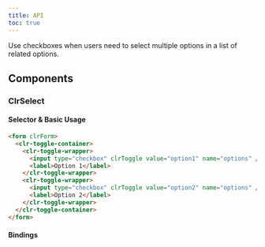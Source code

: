 ```yaml
---
title: API
toc: true
---
```


Use checkboxes when users need to select multiple options in a list of related options.

## Components

### ClrSelect

#### Selector & Basic Usage

```html
<form clrForm>
  <clr-toggle-container>
    <clr-toggle-wrapper>
      <input type="checkbox" clrToggle value="option1" name="options" />
      <label>Option 1</label>
    </clr-toggle-wrapper>
    <clr-toggle-wrapper>
      <input type="checkbox" clrToggle value="option2" name="options" />
      <label>Option 2</label>
    </clr-toggle-wrapper>
  </clr-toggle-container>
</form>
```

#### Bindings

<DocComponentApi component="ClrFormCommon" item="bindings" />
